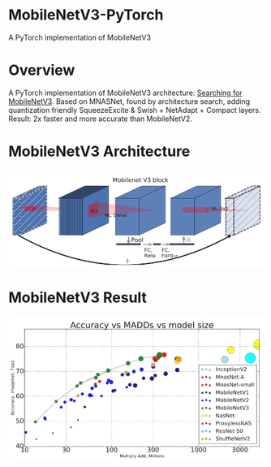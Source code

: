 # MobileNetV3-PyTorch
A PyTorch implementation of MobileNetV3

# Overview
A PyTorch implementation of MobileNetV3 architecture: [Searching for MobileNetV3](https://arxiv.org/pdf/1905.02244.pdf). Based on MNASNet, found by architecture search, adding quantization friendly SqueezeExcite & Swish + NetAdapt + Compact layers. Result: 2x faster and more accurate than MobileNetV2.

# MobileNetV3 Architecture
![Alt text](./assets/seblock.png)

# MobileNetV3 Result
![Alt text](./assets/flops.png)
